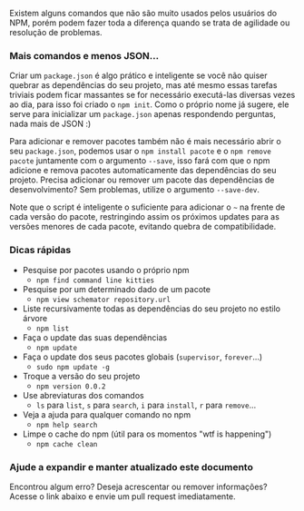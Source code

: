 Existem alguns comandos que não são muito usados pelos usuários do NPM, porém podem fazer toda a diferença quando se trata de agilidade ou resolução de problemas.

### Mais comandos e menos JSON...

Criar um `package.json` é algo prático e inteligente se você não quiser quebrar as dependências do seu projeto, mas até mesmo essas tarefas triviais podem ficar massantes se for necessário executá-las diversas vezes ao dia, para isso foi criado o `npm init`. Como o próprio nome já sugere, ele serve para inicializar um `package.json` apenas respondendo perguntas, nada mais de JSON :)

<script type="text/javascript" src="http://asciinema.org/a/6172.js" id="asciicast-6172" async></script>

Para adicionar e remover pacotes também não é mais necessário abrir o seu `package.json`, podemos usar o `npm install pacote` e o `npm remove pacote` juntamente com o argumento `--save`, isso fará com que o npm adicione e remova pacotes automaticamente das dependências do seu projeto. Precisa adicionar ou remover um pacote das dependências de desenvolvimento? Sem problemas, utilize o argumento `--save-dev`.

<script type="text/javascript" src="http://asciinema.org/a/6173.js" id="asciicast-6173" async></script>

Note que o script é inteligente o suficiente para adicionar o `~` na frente de cada versão do pacote, restringindo assim os próximos updates para as versões menores de cada pacote, evitando quebra de compatibilidade.

### Dicas rápidas

* Pesquise por pacotes usando o próprio npm
    * `npm find command line kitties`
* Pesquise por um determinado dado de um pacote
    * `npm view schemator repository.url`
* Liste recursivamente todas as dependências do seu projeto no estilo árvore
    * `npm list`
* Faça o update das suas dependências
    * `npm update`
* Faça o update dos seus pacotes globais (`supervisor`, `forever`...)
    * `sudo npm update -g`
* Troque a versão do seu projeto
    * `npm version 0.0.2`
* Use abreviaturas dos comandos
    * `ls` para `list`, `s` para `search`, `i` para `install`, `r` para `remove`...
* Veja a ajuda para qualquer comando no npm
    * `npm help search`
* Limpe o cache do npm (útil para os momentos "wtf is happening")
    * `npm cache clean`

### Ajude a expandir e manter atualizado este documento

Encontrou algum erro? Deseja acrescentar ou remover informações? Acesse o link abaixo e envie um pull request imediatamente.
